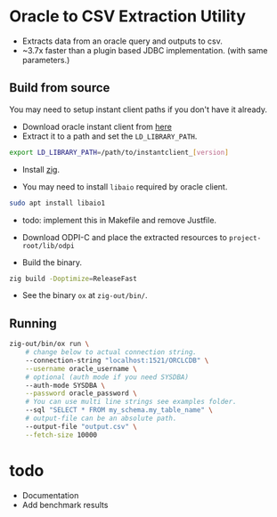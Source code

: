 # Oracle to CSV Extraction Utility

- Extracts data from an oracle query and outputs to csv.
- ~3.7x faster than a plugin based JDBC implementation. (with same parameters.)

## Build from source

You may need to setup instant client paths if you don't have it already.

- Download oracle instant client from [here](https://www.oracle.com/database/technologies/instant-client/downloads.html)
- Extract it to a path and set the `LD_LIBRARY_PATH`.
```sh
export LD_LIBRARY_PATH=/path/to/instantclient_[version]
```

- Install [zig](https://ziglang.org).

- You may need to install `libaio` required by oracle client.
```sh
sudo apt install libaio1
```

- todo: implement this in Makefile and remove Justfile.
- Download ODPI-C and place the extracted resources to `project-root/lib/odpi`


- Build the binary.
```sh
zig build -Doptimize=ReleaseFast
```

- See the binary `ox` at `zig-out/bin/`.

## Running

```sh
zig-out/bin/ox run \
    # change below to actual connection string.
    --connection-string "localhost:1521/ORCLCDB" \
    --username oracle_username \
    # optional (auth mode if you need SYSDBA)
    --auth-mode SYSDBA \
    --password oracle_password \
    # You can use multi line strings see examples folder.
    --sql "SELECT * FROM my_schema.my_table_name" \
    # output-file can be an absolute path.
    --output-file "output.csv" \
    --fetch-size 10000
```


# todo
- Documentation
- Add benchmark results
